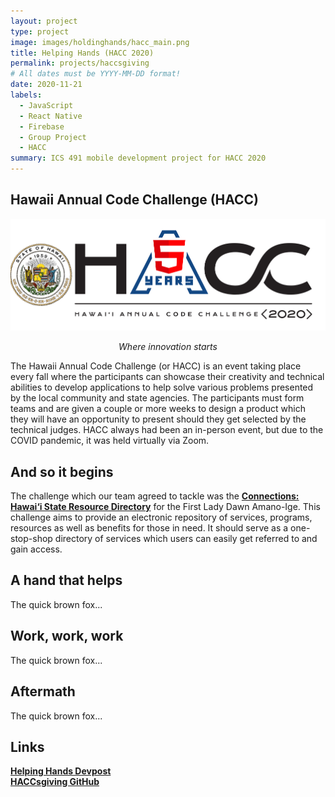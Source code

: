 ```yaml
---
layout: project
type: project
image: images/holdinghands/hacc_main.png
title: Helping Hands (HACC 2020)
permalink: projects/haccsgiving
# All dates must be YYYY-MM-DD format!
date: 2020-11-21
labels:
  - JavaScript
  - React Native
  - Firebase
  - Group Project
  - HACC
summary: ICS 491 mobile development project for HACC 2020
---
```


## Hawaii Annual Code Challenge (HACC)

<img class="ui large centered image" src="../images/holdinghands/hacc.png">
<p align="center"> <i>Where innovation starts</i> </p>

The Hawaii Annual Code Challenge (or HACC) is an event taking place every fall where the participants can showcase their creativity and technical abilities to develop applications to help solve various problems presented by the local community and state agencies. The participants must form teams and are given a couple or more weeks to design a product which they will have an opportunity to present should they get selected by the technical judges. HACC always had been an in-person event, but due to the COVID pandemic, it was held virtually via Zoom.

## And so it begins

The challenge which our team agreed to tackle was the **[Connections: Hawai‘i State Resource Directory](https://hacc.hawaii.gov/wp-content/uploads/2020/10/Challenge_2020_ResourceDirectory.pdf)** for the First Lady Dawn Amano-Ige. This challenge aims to provide an electronic repository of services, programs, resources as well as benefits for those in need. It should serve as a one-stop-shop directory of services which users can easily get referred to and gain access.

## A hand that helps

The quick brown fox...

## Work, work, work

The quick brown fox...

## Aftermath

The quick brown fox...

## Links
**[Helping Hands Devpost](https://devpost.com/software/helping-hands-o96srp)**<br>
**[HACCsgiving GitHub](https://github.com/HACC2020/HACCsgiving)**
